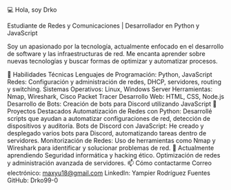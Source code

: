 💻 Hola, soy Drko

Estudiante de Redes y Comunicaciones | Desarrollador en Python y JavaScript

Soy un apasionado por la tecnología, actualmente enfocado en el desarrollo de software y las infraestructuras de red. Me encanta aprender sobre nuevas tecnologías y buscar formas de optimizar y automatizar procesos.


🔧 Habilidades Técnicas
Lenguajes de Programación: Python, JavaScript
Redes: Configuración y administración de redes, DHCP, servidores, routing y switching.
Sistemas Operativos: Linux, Windows Server
Herramientas: Nmap, Wireshark, Cisco Packet Tracer
Desarrollo Web: HTML, CSS, Node.js
Desarrollo de Bots: Creación de bots para Discord utilizando JavaScript
💼 Proyectos Destacados
Automatización de Redes con Python: Desarrollé scripts que ayudan a automatizar configuraciones de red, detección de dispositivos y auditoría.
Bots de Discord con JavaScript: He creado y desplegado varios bots para Discord, automatizando tareas dentro de servidores.
Monitorización de Redes: Uso de herramientas como Nmap y Wireshark para identificar y solucionar problemas de red.
🌱 Actualmente aprendiendo
Seguridad informática y hacking ético.
Optimización de redes y administración avanzada de servidores.
📫 Cómo contactarme
Correo electrónico: maxyu18@gmail.com
LinkedIn: Yampier Rodríguez Fuentes
GitHub: Drko99-0
